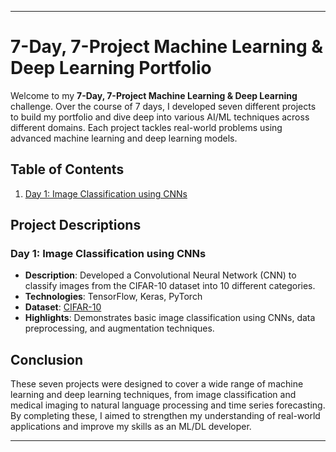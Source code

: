
---

# 7-Day, 7-Project Machine Learning & Deep Learning Portfolio

Welcome to my **7-Day, 7-Project Machine Learning & Deep Learning** challenge. Over the course of 7 days, I developed seven different projects to build my portfolio and dive deep into various AI/ML techniques across different domains. Each project tackles real-world problems using advanced machine learning and deep learning models.

## Table of Contents

1. [Day 1: Image Classification using CNNs](#day-1-image-classification-using-cnns)
<!-- 2. [Day 2: Brain Tumor Detection using MRI Scans](#day-2-brain-tumor-detection-using-mri-scans)
3. [Day 3: Time Series Forecasting for Agricultural Data](#day-3-time-series-forecasting-for-agricultural-data)
4. [Day 4: Sentiment Analysis with NLP](#day-4-sentiment-analysis-with-nlp)
5. [Day 5: Cryptographic Algorithm Detection](#day-5-cryptographic-algorithm-detection)
6. [Day 6: Medical Diagnosis System](#day-6-medical-diagnosis-system)
7. [Day 7: Object Detection using YOLO](#day-7-object-detection-using-yolo)

## Requirements

To run these projects, you will need:

- Python 3.12
- TensorFlow
- PyTorch
- Scikit-learn
- Pandas
- Matplotlib
- OpenCV
- HuggingFace Transformers
- ITK-SNAP, 3D Slicer (for MRI segmentation projects)

You can install the required Python packages using the following command:

```bash
pip install -r requirements.txt
```
-->
## Project Descriptions 

### Day 1: Image Classification using CNNs

- **Description**: Developed a Convolutional Neural Network (CNN) to classify images from the CIFAR-10 dataset into 10 different categories.
- **Technologies**: TensorFlow, Keras, PyTorch
- **Dataset**: [CIFAR-10](https://www.cs.toronto.edu/~kriz/cifar.html)
- **Highlights**: Demonstrates basic image classification using CNNs, data preprocessing, and augmentation techniques.
  
<!-- ### Day 2: Brain Tumor Detection using MRI Scans

- **Description**: Created a deep learning model for detecting brain tumors from MRI scans using pre-processing, segmentation, and classification.
- **Technologies**: TensorFlow, PyTorch, 3D Slicer, ITK-SNAP
- **Dataset**: Custom dataset
- **Highlights**: Segmentation of MRI images, building and fine-tuning CNNs for medical image classification.

### Day 3: Time Series Forecasting for Agricultural Data

- **Description**: Built an LSTM model to predict agricultural yield or weather trends using time series data.
- **Technologies**: TensorFlow, Pandas, Scikit-learn
- **Dataset**: Public agricultural/weather datasets
- **Highlights**: Handling time series data, LSTM architecture, forecasting accuracy evaluation.

### Day 4: Sentiment Analysis with NLP

- **Description**: Developed a Natural Language Processing (NLP) model to perform sentiment analysis on social media data (e.g., tweets or product reviews).
- **Technologies**: HuggingFace Transformers, TensorFlow, NLTK
- **Dataset**: [Kaggle Twitter Sentiment Analysis](https://www.kaggle.com/c/twitter-sentiment-analysis2)
- **Highlights**: Text data preprocessing, tokenization, sentiment prediction.

### Day 5: Cryptographic Algorithm Detection

- **Description**: Applied AI/ML techniques to detect and classify cryptographic algorithms from a dataset.
- **Technologies**: Scikit-learn, TensorFlow
- **Dataset**: Custom cryptography data
- **Highlights**: Feature extraction, classification of cryptographic algorithms.

### Day 6: Medical Diagnosis System

- **Description**: Developed a machine learning model to diagnose common medical conditions based on real-time data such as weather, pollution, patient symptoms, etc.
- **Technologies**: TensorFlow, Pandas, Scikit-learn
- **Dataset**: Custom medical dataset
- **Highlights**: Application of AI in healthcare, real-time data integration.

### Day 7: Object Detection using YOLO

- **Description**: Built an object detection model using the YOLO algorithm to identify objects in real-time from images or videos.
- **Technologies**: YOLOv5, OpenCV, PyTorch
- **Dataset**: [COCO Dataset](https://cocodataset.org/)
- **Highlights**: Real-time object detection, YOLO implementation, video stream integration.

## How to Run

1. Clone the repository:

   ```bash
   git clone https://github.com/yourusername/7day-7project-ml-dl
   ```

2. Navigate to the project directory:

   ```bash
   cd 7day-7project-ml-dl
   ```

3. Install dependencies:

   ```bash
   pip install -r requirements.txt
   ```

4. Follow the instructions in each project folder (`Day1`, `Day2`, etc.) to run the respective projects.-->

## Conclusion

These seven projects were designed to cover a wide range of machine learning and deep learning techniques, from image classification and medical imaging to natural language processing and time series forecasting. By completing these, I aimed to strengthen my understanding of real-world applications and improve my skills as an ML/DL developer.


---

